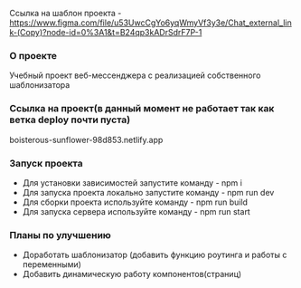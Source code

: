 Ссылка на шаблон проекта - https://www.figma.com/file/u53UwcCgYo6yqWmyVf3y3e/Chat_external_link-(Copy)?node-id=0%3A1&t=B24qp3kADrSdrF7P-1

### О проекте
Учебный проект веб-мессенджера с реализацией собственного шаблонизатора

### Ссылка на проект(в данный момент не работает так как ветка deploy почти пуста)
boisterous-sunflower-98d853.netlify.app

### Запуск проекта
- Для установки зависимостей запустите команду - npm i
- Для запуска проекта локально запустите команду - npm run dev
- Для сборки проекта используйте команду - npm run build
- Для запуска сервера используйте команду - npm run start

### Планы по улучшению
- Доработать шаблонизатор (добавить функцию роутинга и работы с переменными)
- Добавить динамическую работу компонентов(страниц)
